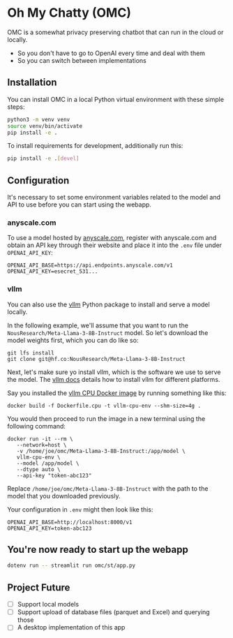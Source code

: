 # Oh My Chatty (OMC)

OMC is a somewhat privacy preserving chatbot that can run in the cloud
or locally.

- So you don't have to go to OpenAI every time and deal with them
- So you can switch between implementations

## Installation

You can install OMC in a local Python virtual environment with these simple steps:

```bash
python3 -m venv venv
source venv/bin/activate
pip install -e .
```

To install requirements for development, additionally run this:

```bash
pip install -e .[devel]
```

## Configuration

It's necessary to set some environment variables related to the model
and API to use before you can start using the webapp.

### anyscale.com

To use a model hosted by [anyscale.com](https://anyscale.com),
register with anyscale.com and obtain an API key through their website
and place it into the `.env` file under `OPENAI_API_KEY`:

```
OPENAI_API_BASE=https://api.endpoints.anyscale.com/v1
OPENAI_API_KEY=esecret_531...
```

### vllm

You can also use the [vllm](https://docs.vllm.ai/) Python package to
install and serve a model locally.

In the following example, we'll assume that you want to run the
`NousResearch/Meta-Llama-3-8B-Instruct` model.  So let's download the
model weights first, which you can do like so:

```
git lfs install
git clone git@hf.co:NousResearch/Meta-Llama-3-8B-Instruct
```

Next, let's make sure yo install vllm, which is the software we use to
serve the model.  The [vllm
docs](https://docs.vllm.ai/en/latest/getting_started/installation.html)
details how to install vllm for different platforms.

Say you installed the [vllm CPU Docker
image](https://docs.vllm.ai/en/latest/getting_started/cpu-installation.html) by running something like this:

```
docker build -f Dockerfile.cpu -t vllm-cpu-env --shm-size=4g .
```

You would then proceed to run the image in a new terminal using the
following command:

```
docker run -it --rm \
   --network=host \
   -v /home/joe/omc/Meta-Llama-3-8B-Instruct:/app/model \
   vllm-cpu-env \
   --model /app/model \
   --dtype auto \
   --api-key "token-abc123"
```

Replace `/home/joe/omc/Meta-Llama-3-8B-Instruct` with the path to the
model that you downloaded previously.

Your configuration in `.env` might then look like this:

```
OPENAI_API_BASE=http://localhost:8000/v1
OPENAI_API_KEY=token-abc123
```

## You're now ready to start up the webapp

```bash
dotenv run -- streamlit run omc/st/app.py
```

## Project Future

- [ ] Support local models
- [ ] Support upload of database files (parquet and Excel) and querying those
- [ ] A desktop implementation of this app
